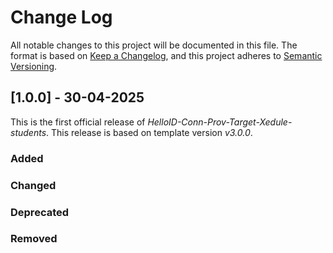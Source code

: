 # Change Log

All notable changes to this project will be documented in this file. The format is based on [Keep a Changelog](https://keepachangelog.com), and this project adheres to [Semantic Versioning](https://semver.org).

## [1.0.0] - 30-04-2025

This is the first official release of _HelloID-Conn-Prov-Target-Xedule-students_. This release is based on template version _v3.0.0_.

### Added

### Changed

### Deprecated

### Removed